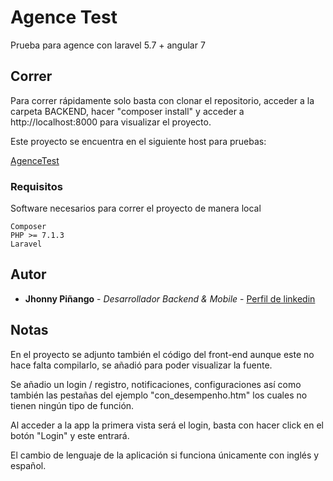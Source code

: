 # Agence Test

Prueba para agence con laravel 5.7 + angular 7

## Correr

Para correr rápidamente solo basta con clonar el repositorio, acceder a la carpeta BACKEND, hacer "composer install" y acceder a http://localhost:8000 para visualizar el proyecto.

Este proyecto se encuentra en el siguiente host para pruebas:

[AgenceTest](http://agencetest.us-east-1.elasticbeanstalk.com)

### Requisitos

Software necesarios para correr el proyecto de manera local

```
Composer
PHP >= 7.1.3
Laravel
```

## Autor

* **Jhonny Piñango** - *Desarrollador Backend & Mobile* - [Perfil de linkedin](https://www.linkedin.com/in/jhonny-pi%C3%B1ango-392ab4171/)

## Notas

En el proyecto se adjunto también el código del front-end aunque este no hace falta compilarlo, se añadió para poder visualizar la fuente.

Se añadio un login / registro, notificaciones, configuraciones así como también las pestañas del ejemplo "con_desempenho.htm" los cuales no tienen ningún tipo de función.

Al acceder a la app la primera vista será el login, basta con hacer click en el botón "Login" y este entrará.

El cambio de lenguaje de la aplicación si funciona únicamente con inglés y español.

